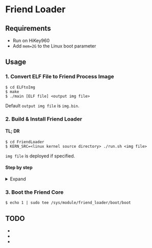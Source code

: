 # Friend Loader

## Requirements

* Run on HiKey960
* Add `mem=2G` to the Linux boot parameter

## Usage

### 1. Convert ELF File to Friend Process Image

```console
$ cd ELFtoImg
$ make
$ ./main [ELF file] <output img file>
```

Default `output img file` is `img.bin`.

### 2. Build & Install Friend Loader

#### TL; DR

```console
$ cd FriendLoader
$ KERN_SRC=<linux kernel source directory> ./run.sh <img file>
```

`img file` is deployed if specified.

#### Step by step

<details>
<summary> Expand </summary>

Build & insmod.

```console
$ cd FriendLoader
$ KERN_SRC=<linux kernel source directory> make
$ sudo insmod friend_loader.ko
```

Create `/dev/friend_loader`.

```console
$ sudo mknod /dev/friend_loader c $(cat /proc/devices | grep friend_loader | cut -d ' ' -f 1) 0
```

Deploy file to physical memory.

```console
$ cat [file] | sudo dd of=/dev/friend_loader
```
</details>

### 3. Boot the Friend Core

```console
$ echo 1 | sudo tee /sys/module/friend_loader/boot/boot
```

## TODO

*
*
*
